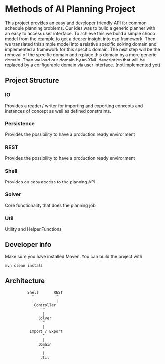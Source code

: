 # Methods of AI Planning Project

This project provides an easy and developer friendly API for common schedule planning problems. Our idea was to build a
generic planner with an easy to access user interface. To achieve this we build a simple choco model from the example to get
a deeper insight into csp framework. Then we translated this simple model into a relative specific solving domain and
implemented a framework for this specific domain. The next step will be the removal of the specific domain and replace this
domain by a more generic domain. Then we load our domain by an XML description that will be replaced by a configurable domain via
user interface. (not implemented yet)

## Project Structure

### IO
Provides a reader / writer for importing and exporting concepts and instances of concept as well as defined constraints.

### Persistence
Provides the possibility to have a production ready environment

### REST
Provides the possibility to have a production ready environment

### Shell
Provides an easy access to the planning API

### Solver
Core functionality that does the planning job

### Util
Utility and Helper Functions

## Developer Info
Make sure you have installed Maven. You can build the project with

    mvn clean install

## Architecture


              Shell       REST
                ^          ^
                |          |
                 Controller
                     ^
                     |
                   Solver
                     ^
                     |
               Import / Export
                     ^
                     |
                   Domain
                     ^
                     |
                    Util
